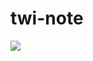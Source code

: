 # twi-note

[![](https://github.com/s4na/twi-note/workflows/test/badge.svg)](https://github.com/s4na/twi-note/actions)
